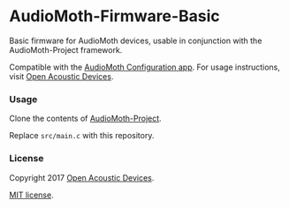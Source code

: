 # AudioMoth-Firmware-Basic
Basic firmware for AudioMoth devices, usable in conjunction with the AudioMoth-Project framework.

Compatible with the [AudioMoth Configuration app](https://github.com/OpenAcousticDevices/AudioMoth-Config-App). For usage instructions, visit [Open Acoustic Devices](https://www.openacousticdevices.info/getting-started).

### Usage ####

Clone the contents of [AudioMoth-Project](https://github.com/OpenAcousticDevices/AudioMoth-Project).

Replace ```src/main.c``` with this repository.

### License ###

Copyright 2017 [Open Acoustic Devices](http://www.openacousticdevices.info/).

[MIT license](http://www.openacousticdevices.info/license).

